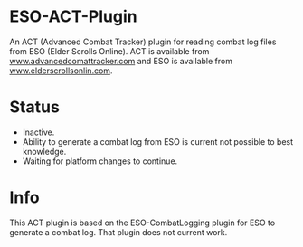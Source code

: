 ESO-ACT-Plugin
==============

An ACT (Advanced Combat Tracker) plugin for reading combat log files from ESO (Elder Scrolls Online).  ACT is available from www.advancedcomattracker.com and ESO is available from www.elderscrollsonlin.com.

Status
======
- Inactive.
- Ability to generate a combat log from ESO is current not possible to best knowledge.
- Waiting for platform changes to continue.

Info
====
This ACT plugin is based on the ESO-CombatLogging plugin for ESO to generate a combat log.  That plugin does not current work.
